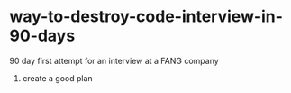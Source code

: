 # way-to-destroy-code-interview-in-90-days
90 day first attempt for an interview at a FANG company

1) create a good plan
